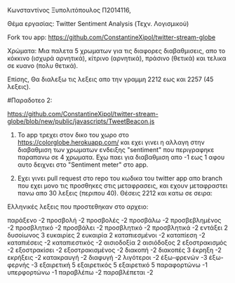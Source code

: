Κωνσταντίνος Ξυπολιτόπουλος Π2014116, 

Θέμα εργασίας: Twitter Sentiment Analysis (Τεχν. Λογισμικού)

Fork του app: https://github.com/ConstantineXipol/twitter-stream-globe

Χρώματα: Μια παλετα 5 χρωματων για τις διαφορες διαβαθμισεις, απο το κόκκινο (ισχυρά αρνητικά), κίτρινο (αρνητικά), πράσινο (θετικά) και τελικα σε κυανο (πολυ θετικά).

Επίσης, Θα διαλεξω τις λεξεις απο την γραμμη 2212 εως και 2257 (45 λεξεις).

#Παραδοτεο 2: 

https://github.com/ConstantineXipol/twitter-stream-globe/blob/new/public/javascripts/TweetBeacon.js

1. Το app τρεχει στον δικο του χωρο στο https://colorglobe.herokuapp.com/ και εχει γινει η αλλαγη στην διαβαθμιση των χρωματων ενδειξης "sentiment" που περιγραφηκε παραπανω σε 4 χρωματα.
  Εχω παει για διαβαθμιση απο -1 εως 1 αφου αυτο δειχνει στο "Sentiment meter" στο app. 

2. Εχει γινει pull request στο repo του κωδικα του twitter app απο branch που εχει μονο τις προσθηκες στις μεταφρασεις, και εχουν μεταφραστει πανω απο 30 λεξεις (περιπου 40). Θέσεις 2212 και κατω σε σειρα:

Ελληνικές λεξεις που προστεθηκαν στο αρχειο: 

παράξενο -2
προσβολή -2
προσβολές -2
προσβάλω -2
προσβεβλημένος -2
προσβλητικό -2
προσβάλει -2
προσβλητικό -2
προσβλητικά -2
εντάξει 2
δυσοίωνος 3
ευκαιρίες 2
ευκαιρία 2
καταπιεσμένοι -2
καταπίεση -2
καταπιέσεις -2
καταπιεστικός -2
αισιοδοξία 2
αισιόδοξος 2
εξοστρακισμός -2
εξοστρακίσει -2
εξοστρακισμένος -2
διακοπή -2
διακοπές 3
έκρηξη -2
εκρήξεις -2
κατακραυγή -2
διαφυγή -2
λιγότεροι -2
έξω-φρενών -3
έξω-φερνής -3
εξαιρετική 5
εξαιρετικός 5
εξαιρετικό 5
παραφορτώνω -1
υπερφορτώνω -1
παραβλέπω -2
παραβλέπεται -2

